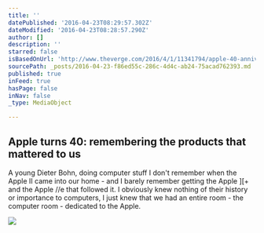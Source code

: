 ```yaml
---
title: ''
datePublished: '2016-04-23T08:29:57.302Z'
dateModified: '2016-04-23T08:28:57.290Z'
author: []
description: ''
starred: false
isBasedOnUrl: 'http://www.theverge.com/2016/4/1/11341794/apple-40-anniversary-best-products-mac-iphone-ipod'
sourcePath: _posts/2016-04-23-f86ed55c-286c-4d4c-ab24-75acad762393.md
published: true
inFeed: true
hasPage: false
inNav: false
_type: MediaObject

---
```

<article style=""><h1>Apple turns 40: remembering the products that mattered to us</h1><p>A young Dieter Bohn, doing computer stuff I don't remember when the Apple II came into our home - and I barely remember getting the Apple ][+ and the Apple //e that followed it. I obviously knew nothing of their history or importance to computers, I just knew that we had an entire room - the computer room - dedicated to the Apple.</p><img src="https://cdn3.vox-cdn.com/thumbor/TF7_p7SyekXM7bXhri8YFGlZhmg=/0x35:640x395/1600x900/cdn0.vox-cdn.com/uploads/chorus_image/image/49207897/apple-logo-event.0.jpg" /></article>